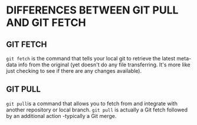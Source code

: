# DIFFERENCES BETWEEN GIT PULL AND GIT FETCH

## GIT FETCH

```git fetch``` is the command that tells your local git to retrieve the latest meta-data info from the original (yet doesn't do any file transferring. It's more like just checking to see if there are any changes available).


## GIT PULL

```git pull```is a command that allows you to fetch from and integrate with another repository or local branch.
```git pull``` is actually a Git fetch followed by an additional action -typically a Git merge.